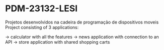 # PDM-23132-LESI
Projetos desenvolvidos na cadeira de programação de dispositivos moveis 
Project consisting of 3 applications:

->  calculator with all the features
->  news application with connection to an API
->  store application with shared shopping carts
